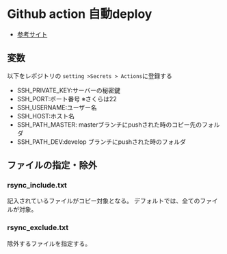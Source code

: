 # Github action 自動deploy
- [参考サイト](https://kahoo.blog/github-actions-php-deploy/)

## 変数
以下をレポジトリの `setting >Secrets > Actions`に登録する

- SSH_PRIVATE_KEY:サーバーの秘密鍵
- SSH_PORT:ポート番号 ※さくらは22
- SSH_USERNAME:ユーザー名
- SSH_HOST:ホスト名
- SSH_PATH_MASTER: masterブランチにpushされた時のコピー先のフォルダ
- SSH_PATH_DEV:develop ブランチにpushされた時のフォルダ

## ファイルの指定・除外
### rsync_include.txt
記入されているファイルがコピー対象となる。
デフォルトでは、全てのファイルが対象。

### rsync_exclude.txt
除外するファイルを指定する。
